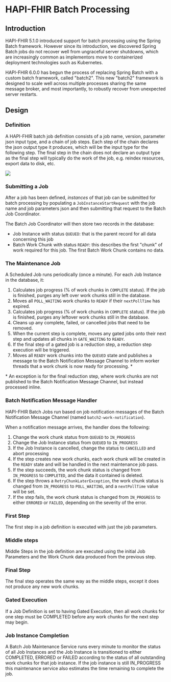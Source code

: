 # HAPI-FHIR Batch Processing

## Introduction

HAPI-FHIR 5.1.0 introduced support for batch processing using the Spring Batch framework.  However since its introduction, we discovered Spring Batch jobs do not recover well from ungraceful server shutdowns, which are increasingly common as implementors move to containerized deployment technologies such as Kubernetes.

HAPI-FHIR 6.0.0 has begun the process of replacing Spring Batch with a custom batch framework, called "batch2".  This new "batch2" framework is designed to scale well across multiple processes sharing the same message broker, and most importantly, to robustly recover from unexpected server restarts.

## Design

### Definition

A HAPI-FHIR batch job definition consists of a job name, version, parameter json input type, and a chain of job steps.  Each step of the chain declares the json output type it produces, which will be the input type for the following step.  The final step in the chain does not declare an output type as the final step will typically do the work of the job, e.g. reindex resources, export data to disk, etc.

<img src="/hapi-fhir/docs/images/job-definition.svg"/>

### Submitting a Job

After a job has been defined, *instances* of that job can be submitted for batch processing by populating a `JobInstanceStartRequest` with the job name and job parameters json and then submitting that request to the Batch Job Coordinator.

The Batch Job Coordinator will then store two records in the database:
- Job Instance with status `QUEUED`: that is the parent record for all data concerning this job
- Batch Work Chunk with status `READY`: this describes the first "chunk" of work required for this job. The first Batch Work Chunk contains no data.

### The Maintenance Job

A Scheduled Job runs periodically (once a minute).  For each Job Instance in the database, it:

1. Calculates job progress (% of work chunks in `COMPLETE` status). If the job is finished, purges any left over work chunks still in the database.
1. Moves all `POLL_WAITING` work chunks to `READY` if their `nextPollTime` has expired.
1. Calculates job progress (% of work chunks in `COMPLETE` status). If the job is finished, purges any leftover work chunks still in the database.
1. Cleans up any complete, failed, or cancelled jobs that need to be removed.
1. When the current step is complete, moves any gated jobs onto their next step and updates all chunks in `GATE_WAITING` to `READY`.
1. If the final step of a gated job is a reduction step, a reduction step execution will be triggered.
1. Moves all `READY` work chunks into the `QUEUED` state and publishes a message to the Batch Notification Message Channel to inform worker threads that a work chunk is now ready for processing. \*

\* An exception is for the final reduction step, where work chunks are not published to the Batch Notification Message Channel,
but instead processed inline.

### Batch Notification Message Handler

HAPI-FHIR Batch Jobs run based on job notification messages of the Batch Notification Message Channel (named `batch2-work-notification`).

When a notification message arrives, the handler does the following:

1. Change the work chunk status from `QUEUED` to `IN_PROGRESS`
1. Change the Job Instance status from `QUEUED` to `IN_PROGRESS`
1. If the Job Instance is cancelled, change the status to `CANCELLED` and abort processing
1. If the step creates new work chunks, each work chunk will be created in the `READY` state and will be handled in the next maintenance job pass.
1. If the step succeeds, the work chunk status is changed from `IN_PROGRESS` to `COMPLETED`, and the data it contained is deleted.
1. If the step throws a `RetryChunkLaterException`, the work chunk status is changed from `IN_PROGRESS` to `POLL_WAITING`, and a `nextPollTime` value will be set.
1. If the step fails, the work chunk status is changed from `IN_PROGRESS` to either `ERRORED` or `FAILED`, depending on the severity of the error.

### First Step

The first step in a job definition is executed with just the job parameters.

### Middle steps

Middle Steps in the job definition are executed using the initial Job Parameters and the Work Chunk data produced from the previous step.

### Final Step

The final step operates the same way as the middle steps, except it does not produce any new work chunks.

### Gated Execution

If a Job Definition is set to having Gated Execution, then all work chunks for one step must be COMPLETED before any work chunks for the next step may begin.

### Job Instance Completion

A Batch Job Maintenance Service runs every minute to monitor the status of all Job Instances and the Job Instance is transitioned to either COMPLETED, ERRORED or FAILED according to the status of all outstanding work chunks for that job instance.  If the job instance is still IN_PROGRESS this maintenance service also estimates the time remaining to complete the job.
